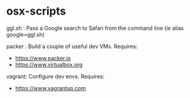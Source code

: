 # osx-scripts

ggl.sh : Pass a Google search to Safari from the command line (ie alias google=ggl.sh)

packer : Build a couple of useful dev VMs. Requires: 
 - https://www.packer.io 
 - https://www.virtualbox.org

vagrant: Configure dev envs. Requires:
 - https://www.vagrantup.com
